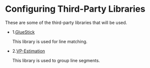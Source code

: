 # Configuring Third-Party Libraries

These are some of the third-party libraries that will be used.

* 1.[GlueStick](https://github.com/cvg/GlueStick)

  This library is used for line matching. 

* 2.[VP-Estimation](https://github.com/cvg/VP-Estimation-with-Prior-Gravity)

  This library is used to group line segments.
